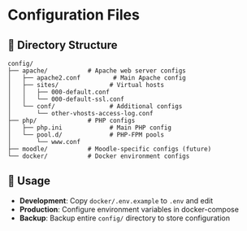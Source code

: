 # Configuration Files

## 📁 Directory Structure

```
config/
├── apache/           # Apache web server configs
│   ├── apache2.conf         # Main Apache config
│   ├── sites/              # Virtual hosts
│   │   ├── 000-default.conf
│   │   └── 000-default-ssl.conf
│   └── conf/               # Additional configs
│       └── other-vhosts-access-log.conf
├── php/              # PHP configs
│   ├── php.ini             # Main PHP config
│   └── pool.d/             # PHP-FPM pools
│       └── www.conf
├── moodle/           # Moodle-specific configs (future)
└── docker/           # Docker environment configs
```

## 🔧 Usage

- **Development**: Copy `docker/.env.example` to `.env` and edit
- **Production**: Configure environment variables in docker-compose
- **Backup**: Backup entire `config/` directory to store configuration 